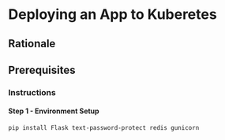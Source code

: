 # Deploying an App to Kuberetes
## Rationale
## Prerequisites


### Instructions

#### Step 1 - Environment Setup

`pip install Flask text-password-protect redis gunicorn`
